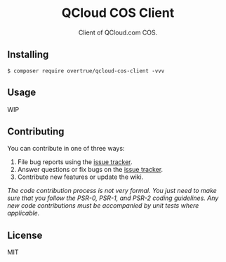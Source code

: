 <h1 align="center">QCloud COS Client</h1>

<p align="center">Client of QCloud.com COS.</p>


## Installing

```shell
$ composer require overtrue/qcloud-cos-client -vvv
```

## Usage

WIP

## Contributing

You can contribute in one of three ways:

1. File bug reports using the [issue tracker](https://github.com/vendor/package/issues).
2. Answer questions or fix bugs on the [issue tracker](https://github.com/vendor/package/issues).
3. Contribute new features or update the wiki.

_The code contribution process is not very formal. You just need to make sure that you follow the PSR-0, PSR-1, and PSR-2 coding guidelines. Any new code contributions must be accompanied by unit tests where applicable._

## License

MIT
